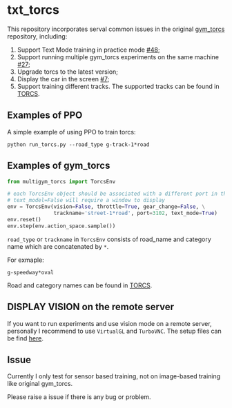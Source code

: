 # txt_torcs
This repository incorporates serval common issues in the original [gym_torcs](https://github.com/ugo-nama-kun/gym_torcs) repository, including:

1) Support Text Mode training in practice mode [#48](https://github.com/ugo-nama-kun/gym_torcs/issues/48);
2) Support running multiple gym_torcs experiments on the same machine [#27](https://github.com/ugo-nama-kun/gym_torcs/issues/27);
3) Upgrade torcs to the latest version;
4) Display the car in the screen [#7](https://github.com/ugo-nama-kun/gym_torcs/issues/7);
5) Support training different tracks. The supported tracks can be found in [TORCS](http://xed.ch/help/torcs.html).

## Examples of PPO
A simple example of using PPO to train torcs:

```shell
python run_torcs.py --road_type g-track-1*road
```

## Examples of gym_torcs
```Python
from multigym_torcs import TorcsEnv

# each TorcsEnv object should be associated with a different port in the same machine
# text_model=False will require a window to display
env = TorcsEnv(vision=False, throttle=True, gear_change=False, \
               trackname='street-1*road', port=3102, text_mode=True) 
env.reset()
env.step(env.action_space.sample())
```

``road_type`` or `trackname` in ``TorcsEnv`` consists of road_name and category name which are concatenated by `*`. 

For exmaple:
```
g-speedway*oval
```
Road and category names can be found in [TORCS](http://xed.ch/help/torcs.html).

## DISPLAY VISION on the remote server
If you want to run experiments and use vision mode on a remote server, personally I recommend to use `VirtualGL` and `TurboVNC`.
The setup files can be find [here](https://gist.github.com/cyberang3l/422a77a47bdc15a0824d5cca47e64ba2).


## Issue
Currently I only test for sensor based training, not on image-based training like original gym_torcs.

Please raise a issue if there is any bug or problem.
